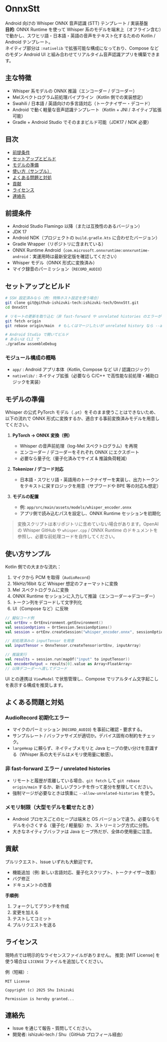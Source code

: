 # OnnxStt

Android 向けの Whisper ONNX 音声認識 (STT) テンプレート / 実装基盤  
**目的**: ONNX Runtime を使って Whisper 系のモデルを端末上（オフライン含む）で動かし、スワヒリ語・日本語・英語の音声をテキスト化するための Kotlin / Android テンプレート。  
ネイティブ部分は `:nativelib` で拡張可能な構成になっており、Compose などのモダン Android UI と組み合わせてリアルタイム音声認識アプリを構築できます。

## 主な特徴

- Whisper 系モデルの ONNX 推論（エンコーダー / デコーダー）  
- Melスペクトログラム前処理パイプライン（Kotlin 側での実装想定）  
- Swahili / 日本語 / 英語向けの多言語対応（トークナイザー・デコード）  
- Android で動く軽量な音声認識テンプレート（Kotlin + JNI / ネイティブ拡張可能）  
- Gradle + Android Studio でそのままビルド可能（JDK17 / NDK 必要）  

## 目次

- [前提条件](#前提条件)  
- [セットアップとビルド](#セットアップとビルド)  
- [モデルの準備](#モデルの準備)  
- [使い方（サンプル）](#使い方サンプル)  
- [よくある問題と対処](#よくある問題と対処)  
- [貢献](#貢献)  
- [ライセンス](#ライセンス)  
- [連絡先](#連絡先)

## 前提条件

- Android Studio Flamingo 以降（または互換性のあるバージョン）  
- JDK 17  
- Android NDK（プロジェクトの `build.gradle.kts` に合わせたバージョン）  
- Gradle Wrapper（リポジトリに含まれている）  
- ONNX Runtime Android（`com.microsoft.onnxruntime:onnxruntime-android`：実運用時は最新安定版を確認してください）  
- Whisper モデル（ONNX 形式に変換済み）  
- マイク録音のパーミッション（`RECORD_AUDIO`）  

## セットアップとビルド

```bash
# SSH 設定済みなら（例: 特殊ホスト設定を使う場合）
git clone git@github-ishizuki-tech:ishizuki-tech/OnnxStt.git
cd OnnxStt

# リモートの更新を取り込む（非 fast-forward や unrelated histories のエラーが出た場合の例）
git fetch origin
git rebase origin/main  # もしくはマージしたいが unrelated history なら --allow-unrelated-histories を使う

# Android Studio で開いてビルド
# あるいは CLI で
./gradlew assembleDebug
````

### モジュール構成の概略

* `app/` : Android アプリ本体（Kotlin, Compose など UI / 認識ロジック）
* `nativelib/` : ネイティブ拡張（必要なら C/C++ で高性能な前処理・補助ロジックを実装）

## モデルの準備

Whisper の公式 PyTorch モデル（`.pt`）をそのまま使うことはできないため、以下の流れで ONNX 形式に変換するか、適合する事前変換済みモデルを用意してください。

1. **PyTorch → ONNX 変換（例）**

    * Whisper の音声前処理（log-Mel スペクトログラム）を再現
    * エンコーダー / デコーダーをそれぞれ ONNX にエクスポート
    * 必要なら量子化（量子化済みでサイズ & 推論負荷軽減）

2. **Tokenizer / デコード対応**

    * 日本語・スワヒリ語・英語用のトークナイザーを実装し、出力トークンをテキストに戻すロジックを用意（サブワードや BPE 等の対応も想定）

3. **モデルの配置**

    * 例: `app/src/main/assets/models/whisper_encoder.onnx`
    * アプリ側で読み込むパスを設定し、ONNX Runtime セッションを初期化

> 変換スクリプトは本リポジトリに含めていない場合があります。OpenAI の Whisper GitHub や `whisper.cpp` / ONNX Runtime のドキュメントを参照し、必要な前処理コードを自作してください。

## 使い方サンプル

Kotlin 側での大まかな流れ：

1. マイクから PCM を取得（`AudioRecord`）
2. 16kHz/16bit など Whisper 想定のフォーマットに変換
3. Mel スペクトログラムに変換
4. ONNX Runtime セッションに入力して推論（エンコーダー→デコーダー）
5. トークン列をデコードして文字列化
6. UI（Compose など）に反映

```kotlin
// 擬似コード例
val ortEnv = OrtEnvironment.getEnvironment()
val sessionOptions = OrtSession.SessionOptions()
val session = ortEnv.createSession("whisper_encoder.onnx", sessionOptions)

// 前処理済みの inputTensor を用意
val inputTensor = OnnxTensor.createTensor(ortEnv, inputArray)

// 推論実行
val results = session.run(mapOf("input" to inputTensor))
val encoderOutput = results[0].value as Array<FloatArray>
// 以降デコーダーへ渡してデコード
```

UI との連携は `ViewModel` で状態管理し、Compose でリアルタイム文字起こしを表示する構成を推奨します。

## よくある問題と対処

### AudioRecord 初期化エラー

* マイクのパーミッション (`RECORD_AUDIO`) を事前に確認・要求する。
* サンプルレート / バッファサイズが適切か。デバイス固有の制約をチェック。
* `largeHeap` に頼らず、ネイティブメモリと Java ヒープの使い分けを意識する（Whisper 系の大モデルはメモリ使用量に敏感）。

### 非 fast-forward エラー / unrelated histories

* リモートと履歴が乖離している場合、`git fetch` して `git rebase origin/main` するか、新しいブランチを作って差分を整理してください。
* 強制マージが必要なときは慎重に `--allow-unrelated-histories` を使う。

### メモリ制限（大型モデルを載せたとき）

* Android プロセスごとのヒープは端末と OS バージョンで違う。必要ならモデルを小さくする（量子化 / 軽量版）か、ストリーミング方式に分割。
* 大きなネイティブバッファは Java ヒープ外だが、全体の使用量に注意。

## 貢献

プルリクエスト、Issue いずれも大歓迎です。

* 機能追加（例: 新しい言語対応、量子化スクリプト、トークナイザー改善）
* バグ修正
* ドキュメントの改善

**手順例**:

1. フォークしてブランチを作成
2. 変更を加える
3. テストしてコミット
4. プルリクエストを送る

## ライセンス

現時点では明示的なライセンスファイルがありません。
推奨: \[MIT License] を使う場合は `LICENSE` ファイルを追加してください。

例（短縮）:

```text
MIT License

Copyright (c) 2025 Shu Ishizuki

Permission is hereby granted...
```

## 連絡先

* Issue を通じて報告・質問してください。
* 開発者: ishizuki-tech / Shu（GitHub プロフィール経由）

```
